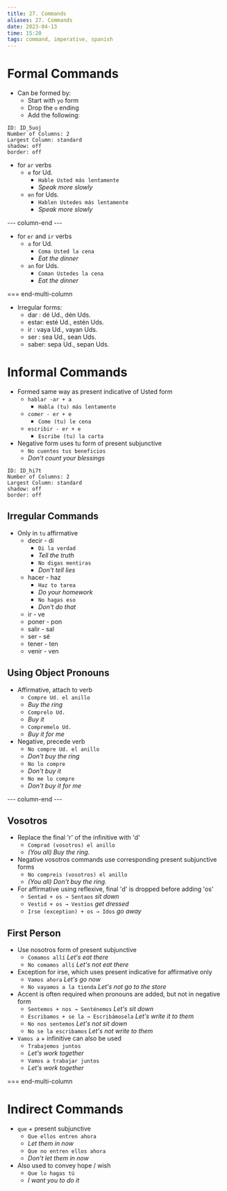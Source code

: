 ```yaml
---
title: 27. Commands
aliases: 27. Commands
date: 2023-04-13
time: 15:20
tags: command, imperative, spanish
---
```



# Formal Commands

- Can be formed by:
    - Start with `yo` form
    - Drop the `o` ending
    - Add the following:

```start-multi-column
ID: ID_5uoj
Number of Columns: 2
Largest Column: standard
shadow: off
border: off
```

- for `ar` verbs
	- `e` for Ud.
		- `Hable Usted más lentamente`
		- *Speak more slowly*
	- `en` for Uds.
		- `Hablen Ustedes más lentamente`
		- *Speak more slowly*

--- column-end ---


- for `er` and `ir` verbs
	- `a` for Ud.
		- `Coma Usted la cena`
		- *Eat the dinner*
	- `an` for Uds.
		- `Coman Ustedes la cena`
		- *Eat the dinner*

=== end-multi-column


        
		
        
- Irregular forms:
    - dar  : dé Ud.,   dén Uds.
    - estar: esté Ud., estén Uds.
    - ir   : vaya Ud., vayan Uds.
    - ser  : sea Ud.,  sean Uds.
    - saber: sepa Ud., sepan Uds.


# Informal Commands

- Formed same way as present indicative of Usted form
    - `hablar -ar + a`
        - `Habla (tu) más lentamente`
    - `comer - er + e`
        - `Come (tu) le cena`
    - `escribir - er + e`
        - `Escribe (tu) la carta`
- Negative form uses tu form of present subjunctive
    - `No cuentes tus beneficios`
    - *Don't count your blessings*


```start-multi-column
ID: ID_hi7t
Number of Columns: 2
Largest Column: standard
shadow: off
border: off
```


## Irregular Commands

- Only in `tu` affirmative
    - decir - di
        - `Di la verdad`
        - *Tell the truth*
        - `No digas mentiras`
        - *Don't tell lies*
    - hacer - haz
        - `Haz to tarea`
        - *Do your homework*
        - `No hagas eso`
        - *Don't do that*
    - ir - ve
    - poner - pon
    - salir - sal
    - ser - sé
    - tener - ten
    - venir - ven

## Using Object Pronouns

- Affirmative, attach to verb
    - `Compre Ud. el anillo`
    - *Buy the ring*
    - `Comprelo Ud.`
    - *Buy it*
    - `Compremelo Ud.`
    - *Buy it for me*
- Negative, precede verb
    - `No compre Ud. el anillo`
    - *Don't buy the ring*
    - `No lo compre`
    - *Don't buy it*
    - `No me lo compre`
    - *Don't buy it for me*

--- column-end ---



## Vosotros

- Replace the final 'r' of the infinitive with 'd'
    - `Comprad (vosotros) el anillo`
    - *(You all) Buy the ring.*
- Negative vosotros commands use corresponding present subjunctive forms
    - `No compreis (vosotros) el anillo`
    - *(You all) Don't buy the ring.*
- For affirmative using reflexive, final 'd' is dropped before adding 'os'
    - `Sentad + os → Sentaos` *sit down*
    - `Vestid + os → Vestíos` *get dressed*
    - `Irse (exception) + os → Idos` *go away*

## First Person

- Use nosotros form of present subjunctive
    - `Comamos allí` *Let's eat there*
    - `No comamos allí` *Let's not eat there*
- Exception for irse, which uses present indicative for affirmative only
    - `Vamos ahora` *Let's go now*
    - `No vayamos a la tienda` *Let's not go to the store*
- Accent is often required when pronouns are added, but not in negative form
    - `Sentemos + nos → Senténemos` *Let's sit down*
    - `Escribamos + se la → Escribámosela` *Let's write it to them*
    - `No nos sentemos` *Let's not sit down*
    - `No se la escribamos` *Let's not write to them*
- `Vamos a` + infinitive can also be used
    - `Trabajemos juntos`
    - *Let's work together*
    - `Vamos a trabajar juntos`
    - *Let's work together*

=== end-multi-column


# Indirect Commands

- `que` + present subjunctive
    - `Que ellos entren ahora`
    - *Let them in now*
    - `Que no entren ellos ahora`
    - *Don't let them in now*
- Also used to convey hope / wish
    - `Que lo hagas tú`
    - *I want you to do it*